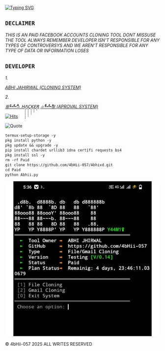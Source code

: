 [![Typing SVG](https://readme-typing-svg.demolab.com?font=Fira+Code&weight=700&duration=3000&pause=1000&color=F7C082&center=true&vCenter=true&random=true&width=435&lines=HEY+DARLING+;WELCOME+TO+THE+TOLL;REMEMBER+YOU+ARE+RESPONSIBLE+FOR+EVERYTHING+;WE+CREATED+THIS+TOOL+IN+FUN+TIME;DON'T+FORGET+TO+FOLLOW+US)](https://git.io/typing-svg)

## `DECLAIMER`

_THIS IS AN PAID FACEBOOK ACCOUNTS CLONING TOOL DONT MISSUSE THE TOOL ALWAYS REMEMBER DEVELOPER ISN'T RESPONSIBLE FOR ANY TYPES OF CONTROVERSYS AND WE AREN'T RESPONSIBLE FOR ANY TYPE OF DATA OR INFORMATION LOSES_




## `DEVELOPER`


_1.<p><a href="https://github.com/4bHii-057">ABHI JAHIRWAL (CLONING SYSTEM)</a></p>_

_2.<p><a href="https://github.com/hackesofice">ꕥؖؖؖؖؖꕹؖؖؖؖؖؖؖؖؖꕹؖؖؖؖؖؖؖؖؖؖؖؖؖؖؖؖؖؖؖؖؖؖꗝ ꓧٜٜٜٜٜٜٜٜٜٜٜٜٜٜٜٜٜٜٜٜꓥٜٜٜٜٜٜٜٜٜٜٜٜٜٜٜٜꓚٜٜٜٜٜٜٜٜٜٜٜٜꓗٜٜٜٜٜٜٜٜꓰٜٜٜٜꓣٜ ꗝؖؖؖؖؖؖؖؖؖؖؖؖؖؖؖؖؖؖؖؖؖؖꕹؖؖؖؖؖؖؖؖؖꕹؖؖؖؖؖꕥ (APROVAL SYSTEM)</a></p>_




[![Hits](https://hits.seeyoufarm.com/api/count/incr/badge.svg?url=https%3A%2F%2Fgithub.com%2F4bHii-057%2FPaid.git&count_bg=%2379C83D&title_bg=%23555555&icon=&icon_color=%23E7E7E7&title=hits&edge_flat=false)](https://hits.seeyoufarm.com)



![Quote](https://quotes-github-readme.vercel.app/api?type=horizontal&theme=radical)


```
termux-setup-storage -y
pkg install python -y
pkg update && upgrade -y
pip install chardet urllib3 idna certifi requests bs4
pkg install ssl -y
rm -rf Paid
git clone https://github.com/4bHii-057/Abhixd.git
cd Paid
python Abhii.py
```

![IMG](https://raw.githubusercontent.com/4bHii-057/Headoffice/refs/heads/xg/IMG_20250118_194245.jpg)


<p>&copy 4bHii-057 2025 ALL WRITES RESERVED</p>
